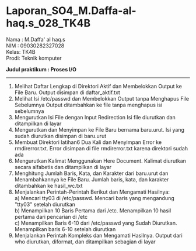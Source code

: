 # Laporan_SO4_M.Daffa-al-haq.s_028_TK4B

Nama : M.Daffa' al haq.s <br>
NIM : 09030282327028 <br>
Kelas: TK4B <br>
Prodi: Teknik komputer <br>

**Judul praktikum : Proses I/O** <hr>
1. Melihat Daftar Lengkap di Direktori Aktif dan Membelokkan Output ke File Baru. Output disimpan di daftar_aktif.txt <br>
2. Melihat Isi /etc/passwd dan Membelokkan Output tanpa Menghapus File Sebelumnya Output ditambahkan ke file tanpa menghapus isi sebelumnya <br>
3. Mengurutkan Isi File dengan Input Redirection Isi file diurutkan dan ditampilkan di layar <br>
4. Mengurutkan dan Menyimpan ke File Baru bernama baru.urut. Isi yang sudah diurutkan disimpan di baru.urut <br>
5. Membuat Direktori latihan6 Dua Kali dan Menyimpan Error ke rmdirerror.txt. Error disimpan di file rmdirerror.txt karena direktori sudah ada <br>
6. Mengurutkan Kalimat Menggunakan Here Document. Kalimat diurutkan secara alfabetis dan ditampilkan di layar <br>
7. Menghitung Jumlah Baris, Kata, dan Karakter dari baru.urut dan Menambahkannya ke File Baru. Jumlah baris, kata, dan karakter ditambahkan ke hasil_wc.txt <br>
8. Menjalankan Perintah-Perintah Berikut dan Mengamati Hasilnya: <br>
   a) Mencari tty03 di /etc/passwd. Mencari baris yang mengandung "tty03" setelah diurutkan <br>
   b) Menampilkan 10 Baris Pertama dari /etc. Menampilkan 10 hasil pertama dari pencarian di /etc <br>
   c) Menampilkan Baris 6-10 dari /etc/passwd yang Sudah Diurutkan. Menampilkan baris 6-10 setelah diurutkan <br>
9. Menjalankan Perintah Kompleks dan Mengamati Hasilnya. Output dari who diurutkan, diformat, dan ditampilkan sebagian di layar <br>
